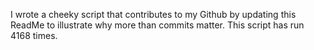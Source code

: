 I wrote a cheeky script that contributes to my Github by updating this ReadMe to illustrate why more than commits matter. This script has run 4168 times.